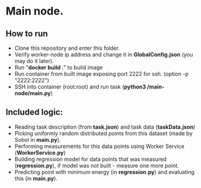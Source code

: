 # Main node.


## How to run
* Clone this repository and enter this folder.
* Verify worker-node ip address and change it in **GlobalConfig.json** (you may do it later).
* Run "**docker build .**" to build image 
* Run container from built image exposing port 2222 for ssh. (option -p "2222:2222")
* SSH into container (root:root) and run task (**python3 /main-node/main.py**)



## Included logic:
* Reading task description (from **task.json**) and task data (**taskData.json**)
* Picking uniformly random distributed points from this dataset (made by Sobol in **main.py**).
* Performing measurements for this data points using Worker Service (**WorkerService.py**)
* Building regression model for data points that was measured (**regression.py**), if model was not built - measure one more point.
* Predicting point with minimum energy (in **regression.py**) and evaluating this (in **main.py**). 